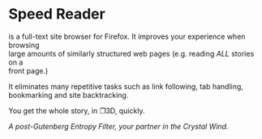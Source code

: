 Speed Reader
============
is a full-text site browser for Firefox.  It improves your experience when browsing   
large amounts of similarly structured web pages (e.g. reading *ALL* stories on a   
front page.)  

It eliminates many repetitive tasks such as link following, tab handling,  
bookmarking and site backtracking.  

You get the whole story, in ❒3D, quickly.   

*A post-Gutenberg Entropy Filter, your partner in the Crystal Wind.*  



